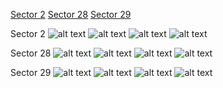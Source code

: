 [Sector 2](#sector2)
[Sector 28](#sector28)
[Sector 29](#sector29)

<a name = "sector2"></a>
Sector 2
![alt text](/images/HATS-46_Sector_2/HATS-46_Sector_2_a_TimeSeries.png)
![alt text](/images/HATS-46_Sector_2/HATS-46_Sector_2_b_FoldedLightCurve.png)
![alt text](/images/HATS-46_Sector_2/HATS-46_Sector_2_b_IndividualTransitsWithFit.png)
![alt text](/images/HATS-46_Sector_2/HATS-46_Sector_2_c_TimingResiduals.png)

<a name = "sector28"></a>
Sector 28
![alt text](/images/HATS-46_Sector_28/HATS-46_Sector_28_a_TimeSeries.png)
![alt text](/images/HATS-46_Sector_28/HATS-46_Sector_28_b_FoldedLightCurve.png)
![alt text](/images/HATS-46_Sector_28/HATS-46_Sector_28_b_IndividualTransitsWithFit.png)
![alt text](/images/HATS-46_Sector_28/HATS-46_Sector_28_c_TimingResiduals.png)

<a name = "sector29"></a>
Sector 29
![alt text](/images/HATS-46_Sector_29/HATS-46_Sector_29_a_TimeSeries.png)
![alt text](/images/HATS-46_Sector_29/HATS-46_Sector_29_b_FoldedLightCurve.png)
![alt text](/images/HATS-46_Sector_29/HATS-46_Sector_29_b_IndividualTransitsWithFit.png)
![alt text](/images/HATS-46_Sector_29/HATS-46_Sector_29_c_TimingResiduals.png)

